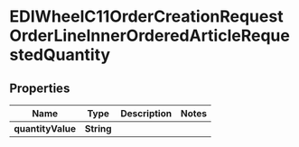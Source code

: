 

# EDIWheelC11OrderCreationRequestOrderLineInnerOrderedArticleRequestedQuantity


## Properties

| Name | Type | Description | Notes |
|------------ | ------------- | ------------- | -------------|
|**quantityValue** | **String** |  |  |



